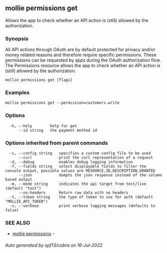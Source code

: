 ## mollie permissions get

Allows the app to check whether an API action is (still) allowed by the authorization.

### Synopsis

All API actions through OAuth are by default protected for
privacy and/or money related reasons and therefore require specific permissions.
These permissions can be requested by apps during the OAuth authorization flow.
The Permissions resource allows the app to check whether an API action is (still)
allowed by the authorization.

```
mollie permissions get [flags]
```

### Examples

```
mollie permissions get --permission=customers.write
```

### Options

```
  -h, --help        help for get
      --id string   the payment method id
```

### Options inherited from parent commands

```
  -c, --config string   specifies a custom config file to be used
      --curl            print the curl representation of a request
  -d, --debug           enables debug logging information
  -f, --fields string   select displayable fields to filter the console output, possible values are RESOURCE,ID,DESCRIPTION,GRANTED
      --json            dumpts the json response instead of the column based output
  -m, --mode string     indicates the api target from test/live (default "test")
      --no-headers      Return raw data with no headers
  -t, --token string    the type of token to use for auth (default "MOLLIE_API_TOKEN")
  -v, --verbose         print verbose logging messages (defaults to false)
```

### SEE ALSO

* [mollie permissions](mollie_permissions.md)	 - 

###### Auto generated by spf13/cobra on 16-Jul-2022
